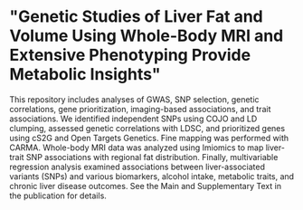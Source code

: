 # "Genetic Studies of Liver Fat and Volume Using Whole-Body MRI and Extensive Phenotyping Provide Metabolic Insights"
This repository includes analyses of GWAS, SNP selection, genetic correlations, gene prioritization, imaging-based associations, and trait associations. We identified independent SNPs using COJO and LD clumping, assessed genetic correlations with LDSC, and prioritized genes using cS2G and Open Targets Genetics. Fine mapping was performed with CARMA. Whole-body MRI data was analyzed using Imiomics to map liver-trait SNP associations with regional fat distribution. Finally, multivariable regression analysis examined associations between liver-associated variants (SNPs) and various biomarkers, alcohol intake, metabolic traits, and chronic liver disease outcomes. See the Main and Supplementary Text in the publication for details.
